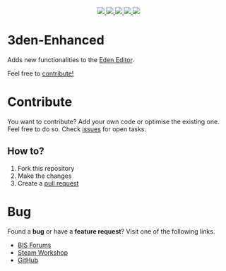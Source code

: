 <p align="center">
    <a href="https://github.com/RevoArma3/3den-Enhanced">
        <img src="https://img.shields.io/github/repo-size/RevoArma3/3den-Enhanced.svg?label=Repo%20Size&style=flat-square">
    </a>
    <a href="https://github.com/RevoArma3/3den-Enhanced/pulse">
        <img src="https://img.shields.io/github/commit-activity/m/RevoArma3/3den-Enhanced.svg?label=Commit%20Activity&style=flat-square">
    </a>
        <a href="https://github.com/RevoArma3/3den-Enhanced/blob/master/LICENSE">
        <img src="https://img.shields.io/github/license/RevoArma3/3den-Enhanced.svg?label=License&style=flat-square">
    </a>
    </a>
        <a href="https://steamcommunity.com/sharedfiles/filedetails/?id=623475643">
        <img src="https://img.shields.io/steam/subscriptions/623475643.svg?color=darkgreen&label=Steam%20Subscriptions&style=flat-square">
    </a>
    </a>
        <a href="https://github.com/RevoArma3/3den-Enhanced/blob/master/changelog.md">
        <img src="https://img.shields.io/badge/Changelog-Click-blueviolet.svg?style=flat-square">
    </a>
</p>

# 3den-Enhanced

Adds new functionalities to the [Eden Editor](https://community.bistudio.com/wiki/Eden_Editor).

Feel free to [contribute!](https://github.com/RevoArma3/3den-Enhanced)

# Contribute
You want to contribute? Add your own code or optimise the existing one. Feel free to do so. 
Check [issues](https://github.com/RevoArma3/3den-Enhanced/issues) for open tasks. 

## How to?
1. Fork this repository
2. Make the changes
3. Create a [pull request](https://github.com/RevoArma3/3den-Enhanced/pulls)

# Bug
Found a **bug** or have a **feature request**? Visit one of the following links.

* [BIS Forums](https://forums.bohemia.net/forums/topic/188312-3den-enhanced/) 
* [Steam Workshop](https://steamcommunity.com/sharedfiles/filedetails/?id=623475643)
* [GitHub](https://github.com/RevoArma3/3den-Enhanced/issue)
